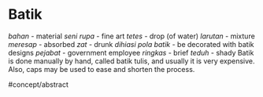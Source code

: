 # Batik
*bahan* - material 
*seni rupa* - fine art
*tetes* - drop (of water)
*larutan* - mixture
*meresap* - absorbed
*zat* - drunk 
*dihiasi pola batik* - be decorated with batik designs
*pejabat* - government employee
*ringkas* - brief
*teduh* - shady
Batik is done manually by hand, called batik tulis, and usually it is very expensive.
Also, caps may be used to ease and shorten the process.

#concept/abstract 